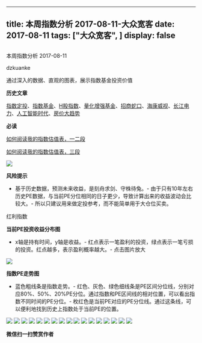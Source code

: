 
---
title:   本周指数分析 2017-08-11-大众宽客
date: 2017-08-11
tags: ["大众宽客", ]
display: false
---


## 



本周指数分析 2017-08-11




dzkuanke




通过深入的数据、直观的图表，展示指数基金投资价值


**历史文章**

[指数定投](http://mp.weixin.qq.com/s?__biz=MzAwMTc1MDcwNw==&amp;mid=2648271933&amp;idx=1&amp;sn=ac6f7b376e44b1093c9559fc574670c2&amp;chksm=82f92fe1b58ea6f72b3a16ef74e06006f0bb84573107c12d3f938a0e43040c20a0149f0ec749&amp;scene=21#wechat_redirect)、[指数基金](http://mp.weixin.qq.com/s?__biz=MzAwMTc1MDcwNw==&amp;mid=2648271880&amp;idx=1&amp;sn=d2267d70c34cebfa9294e4e5dea7420d&amp;chksm=82f92fd4b58ea6c202fbf4896f14d8cbe788bdae1f20cc5f25b79fb15baa5dc213fe3701c34c&amp;scene=21#wechat_redirect)、[H股指数](http://mp.weixin.qq.com/s?__biz=MzAwMTc1MDcwNw==&amp;mid=2648271851&amp;idx=1&amp;sn=2aeb4628e081467a2a24929368c2871a&amp;chksm=82f92837b58ea12153cfbf433d537f35bc07467904e496b8dbcdcdb292114ecaafdce23b4339&amp;scene=21#wechat_redirect)、[量化增强基金](http://mp.weixin.qq.com/s?__biz=MzAwMTc1MDcwNw==&amp;mid=2648271895&amp;idx=1&amp;sn=f19909fdde51c21b2b817a4df839d219&amp;chksm=82f92fcbb58ea6ddb74259952f94fbc27aebec2ae9af694b63caa6d3014ac02d648d98e6cebf&amp;scene=21#wechat_redirect)、[招商蛇口](http://mp.weixin.qq.com/s?__biz=MzAwMTc1MDcwNw==&amp;mid=2648271942&amp;idx=1&amp;sn=a1e88955f8d7f0d083884c1d6d6bd806&amp;chksm=82f92f9ab58ea68c2a59fb9369fd8bdd6064ecfda6d5dd9a29d99c723bad73583fac93a438b6&amp;scene=21#wechat_redirect)、[海康威视](http://mp.weixin.qq.com/s?__biz=MzAwMTc1MDcwNw==&amp;mid=2648271950&amp;idx=1&amp;sn=764532ee89c33e91719609d18f0ca7ea&amp;chksm=82f92f92b58ea6844bbdbca284497101ef0398c2f3b7544d92cf5a317f8f78e3e92d55280c0f&amp;scene=21#wechat_redirect)、[长江电力](http://mp.weixin.qq.com/s?__biz=MzAwMTc1MDcwNw==&amp;mid=2648271943&amp;idx=1&amp;sn=aa31f79b5eaf8a8b6dbb3da4a7bf3440&amp;chksm=82f92f9bb58ea68db6558a129c50e76ab902d00312a4614b4abb7a792aaf851769e1c769e2fe&amp;scene=21#wechat_redirect)、[人工智能时代](http://mp.weixin.qq.com/s?__biz=MzAwMTc1MDcwNw==&amp;mid=2648271966&amp;idx=1&amp;sn=86dff0506c7c0dfdca1f7b8756595906&amp;chksm=82f92f82b58ea694f03e4c9eb05438b791b8b7212ad6e9ad97aa6459b7ac4c53f1ee048fe934&amp;scene=21#wechat_redirect)、[房价大趋势](http://mp.weixin.qq.com/s?__biz=MzAwMTc1MDcwNw==&amp;mid=2648271977&amp;idx=1&amp;sn=f7b86f79fa6fc1e75833012c327c0fcd&amp;chksm=82f92fb5b58ea6a3c042c0eecdf02391a5c1cfd01b69beea993928f30327cecfd10af20dae24&amp;scene=21#wechat_redirect)



**必读**

[如何阅读我的指数估值表，一二段](http://mp.weixin.qq.com/s?__biz=MzAwMTc1MDcwNw==&amp;mid=2648272034&amp;idx=1&amp;sn=12b1858af175753f5ccebc0bc6c4cb4f&amp;chksm=82f92f7eb58ea668f844f51102599d20bb8730f438010159de83e85a4a34df3d44d568a9feb2&amp;scene=21#wechat_redirect)

[如何阅读我的指数估值表，三段](http://mp.weixin.qq.com/s?__biz=MzAwMTc1MDcwNw==&amp;mid=2648272039&amp;idx=1&amp;sn=09c59d023c3ce227046966f260777cd5&amp;chksm=82f92f7bb58ea66dab5c428c2205bd4dda180360b643b28a357ab3e73a38d19303124242ad4d&amp;scene=21#wechat_redirect)

<img data-s="300,640" data-type="png" src="http://mmbiz.qpic.cn/mmbiz_png/PKw3FQPmhIgV407kFriboHhMWibh2027rfPu0ggxeZheyZY4sn99H3SibctyekLgLaAL8TF7OZgukfq7QFet5OXdA/0?wx_fmt=png" class="" data-ratio="0.4793233082706767" data-w="1064"/>

**风险提示**
- 基于历史数据，预测未来收益，是刻舟求剑、守株待兔。- 由于只有10年左右历史PE数据，与当前PE分位相同的日子更少，导致计算出来的收益波动会比较大。- 所以只建议用来做定投参考，而不能简单用于大仓位买卖。


红利指数



**当前PE投资收益分布图**
- x轴是持有时间，y轴是收益。- 红点表示一笔盈利的投资，绿点表示一笔亏损的投资。红点越多，表示盈利概率越大。- 点击图片放大
<img data-s="300,640" data-type="png" src="http://mmbiz.qpic.cn/mmbiz_png/PKw3FQPmhIgV407kFriboHhMWibh2027rf5Td3m6XIuzgv6ryeiaPWXpNmjlpHsvVFmG9iao6Ricia5j0HRUSnVicLxXw/0?wx_fmt=png" style="" class="" data-ratio="0.6431852986217458" data-w="1306"/>

**指数PE走势图**
- 蓝色粗线条是指数走势。- 红色、灰色、绿色细线条是PE区间分位线，分别对应80%、50%、20%PE分位。通过指数和PE区间线的相对位置，可以看出指数不同时间的PE分位。- 枚红色是当前PE对应的PE分位线。通过这条线，可以便利地找到历史上指数处于当前PE的位置。
<img data-s="300,640" data-type="png" src="http://mmbiz.qpic.cn/mmbiz_png/PKw3FQPmhIgV407kFriboHhMWibh2027rfQCu5XWcauf4MoOf6ow1BTtvIDicJib60Vpt5JqeBHYaV4dicyBQYIpVcA/0?wx_fmt=png" style="" class="" data-ratio="0.5275791624106231" data-w="1958"/>

<img data-s="300,640" data-type="png" src="http://mmbiz.qpic.cn/mmbiz_png/PKw3FQPmhIgV407kFriboHhMWibh2027rfjicw8icEaCAqEOdLPgGzr58T9A0pRoMmr5PX1yOp1dwuSA2rxhawU9Xw/0?wx_fmt=png" style="" class="" data-ratio="0.6431852986217458" data-w="1306"/>

<img data-s="300,640" data-type="png" src="http://mmbiz.qpic.cn/mmbiz_png/PKw3FQPmhIgV407kFriboHhMWibh2027rfRjWiaCV4jh98woOrPRaLl51GVI8mDm4Ax2LMF3TytGUTHGwiaEzNeefQ/0?wx_fmt=png" style="" class="" data-ratio="0.5275791624106231" data-w="1958"/>

<img data-s="300,640" data-type="png" src="http://mmbiz.qpic.cn/mmbiz_png/PKw3FQPmhIgV407kFriboHhMWibh2027rfNfd33zqk7ZzRIUWovkymYzkgHMuAM2UjBBQCde6BfsbylEahwnzANw/0?wx_fmt=png" style="" class="" data-ratio="0.6431852986217458" data-w="1306"/>

<img data-s="300,640" data-type="png" src="http://mmbiz.qpic.cn/mmbiz_png/PKw3FQPmhIgV407kFriboHhMWibh2027rfDmiaDqDFplxpWVGPAX8ZhxAt8RYQpXO42l77yqwPCKggpmKwcicQKiaCQ/0?wx_fmt=png" style="" class="" data-ratio="0.523568170299037" data-w="1973"/>

<img data-s="300,640" data-type="png" src="http://mmbiz.qpic.cn/mmbiz_png/PKw3FQPmhIgV407kFriboHhMWibh2027rfB2UQKo8kTmkdAIZZJQUicD8lXnkxHb0wmJlZwzgG9UUiaciaibeD6hD7yQ/0?wx_fmt=png" style="" class="" data-ratio="0.6431852986217458" data-w="1306"/>

<img data-s="300,640" data-type="png" src="http://mmbiz.qpic.cn/mmbiz_png/PKw3FQPmhIgV407kFriboHhMWibh2027rfHUmkW4tf9FoV0AY7oHvdz1OQJUyUYoxNAeDGuPqZHuBpDPUXP7Xbug/0?wx_fmt=png" style="" class="" data-ratio="0.5240994419076611" data-w="1971"/>

<img data-s="300,640" data-type="png" src="http://mmbiz.qpic.cn/mmbiz_png/PKw3FQPmhIgV407kFriboHhMWibh2027rfgRdjouZt0ASeCqiauow0fWAno73ia4G7dELtibIutBmfic0FDicPkkajN9g/0?wx_fmt=png" style="" class="" data-ratio="0.6431852986217458" data-w="1306"/>

<img data-s="300,640" data-type="png" src="http://mmbiz.qpic.cn/mmbiz_png/PKw3FQPmhIgV407kFriboHhMWibh2027rfaQ64Ejia6GwxPLfA5Bb6gXicR6ySUAd7Td2IICvicVpb0ricQqTWeBtJzA/0?wx_fmt=png" style="" class="" data-ratio="0.5275791624106231" data-w="1958"/>

<img data-s="300,640" data-type="png" src="http://mmbiz.qpic.cn/mmbiz_png/PKw3FQPmhIgV407kFriboHhMWibh2027rf0c6Up6mfJdicY5ibpbkg8iafgiamibvBWWH3F857VZNNVJKUQ9XbYOrNf6Q/0?wx_fmt=png" style="" class="" data-ratio="0.6431852986217458" data-w="1306"/>

<img data-s="300,640" data-type="png" src="http://mmbiz.qpic.cn/mmbiz_png/PKw3FQPmhIgV407kFriboHhMWibh2027rf3kyzFMEp5Oq5OJNouM9vUS4dic6UfeTicfJ0jKy59TyUw0f2ZDZdk2Kw/0?wx_fmt=png" style="" class="" data-ratio="0.5240994419076611" data-w="1971"/>

<img data-s="300,640" data-type="png" src="http://mmbiz.qpic.cn/mmbiz_png/PKw3FQPmhIgV407kFriboHhMWibh2027rfDicWVj53xWtgh2rUBQNqHO6kSt3icjZsTWzgrlt6p75QB6X0LzWQtovA/0?wx_fmt=png" style="" class="" data-ratio="0.6431852986217458" data-w="1306"/>

<img data-s="300,640" data-type="png" src="http://mmbiz.qpic.cn/mmbiz_png/PKw3FQPmhIgV407kFriboHhMWibh2027rfksF5DVJUumibTuEtrPm60iawTJ3PALfQQ7VYl8mHBJia1BZVwGw4mPh3Q/0?wx_fmt=png" style="" class="" data-ratio="0.528118609406953" data-w="1956"/>

<img data-s="300,640" data-type="png" src="http://mmbiz.qpic.cn/mmbiz_png/PKw3FQPmhIgV407kFriboHhMWibh2027rfwAMibG1lVY8tluR7QUK2dLwMx9hT9gvwLEuarVxS1oAtz3S967Dj9rg/0?wx_fmt=png" style="" class="" data-ratio="0.6431852986217458" data-w="1306"/>

<img data-s="300,640" data-type="png" src="http://mmbiz.qpic.cn/mmbiz_png/PKw3FQPmhIgV407kFriboHhMWibh2027rfuj7tomDMrYdQod7a2NDjugqa70Pj9K5n7xWM3ZsBVeQUOJ63ibEULcw/0?wx_fmt=png" style="" class="" data-ratio="0.5275791624106231" data-w="1958"/>

<img data-s="300,640" data-type="png" src="http://mmbiz.qpic.cn/mmbiz_png/PKw3FQPmhIgV407kFriboHhMWibh2027rf7EWjwTbSYuDAP5aMUbpyobsBiaicVnueHJayq9HBgiagRqUtA8WvRESrw/0?wx_fmt=png" style="" class="" data-ratio="0.6431852986217458" data-w="1306"/>

<img data-s="300,640" data-type="png" src="http://mmbiz.qpic.cn/mmbiz_png/PKw3FQPmhIgV407kFriboHhMWibh2027rfWtALSeEtj1TaA2GWHRCHuxaiakO4KLsUoIDcgW5WO2YdntK4rTN4Jvw/0?wx_fmt=png" style="" class="" data-ratio="0.5240994419076611" data-w="1971"/>




**微信扫一扫赞赏作者**















